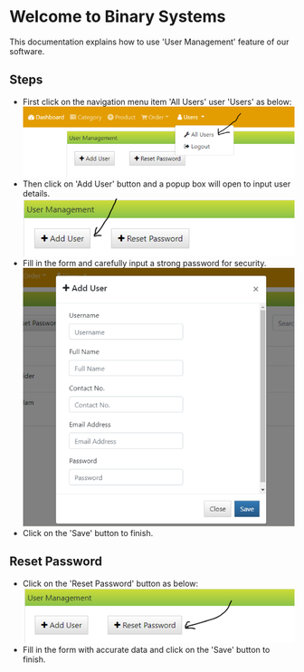 # Welcome to Binary Systems

This documentation explains how to use 'User Management' feature of our software.

## Steps

* First click on the navigation menu item 'All Users' user 'Users' as below:
	![Screenshot](img/screenshot1.png)
* Then click on 'Add User' button and a popup box will open to input user details.
	![Screenshot](img/screenshot2.png)
* Fill in the form and carefully input a strong password for security.
	![Screenshot](img/screenshot3.png)
* Click on the 'Save' button to finish.

## Reset Password

* Click on the 'Reset Password' button as below:
	![Screenshot](img/screenshot4.png)
* Fill in the form with accurate data and click on the 'Save' button to finish.
